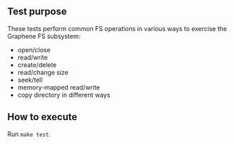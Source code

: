 Test purpose
------------

These tests perform common FS operations in various ways to exercise the Graphene FS subsystem:

- open/close
- read/write
- create/delete
- read/change size
- seek/tell
- memory-mapped read/write
- copy directory in different ways

How to execute
--------------

Run `make test`.
